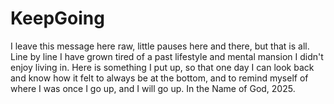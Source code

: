 # KeepGoing
I leave this message here raw, little pauses here and there, but that is all.
Line by line I have grown tired of a past lifestyle and mental mansion I didn't enjoy living in.
Here is something I put up, so that one day I can look back and know how it felt to always be at the bottom, and to remind myself of where I was once I go up, and I will go up.
In the Name of God, 2025.
